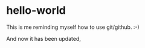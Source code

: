 # hello-world
This is me reminding myself how to use git/github. :-)


And now it has been updated,
